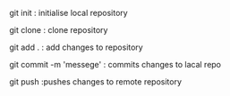 git init : initialise local repository

git clone <url> : clone repository

git add . : add changes to repository

git commit -m 'messege' : commits changes to lacal repo

git push :pushes changes to remote repository